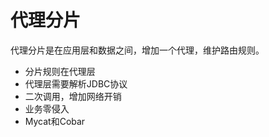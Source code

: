 # 代理分片

   代理分片是在应用层和数据之间，增加一个代理，维护路由规则。

- 分片规则在代理层
- 代理层需要解析JDBC协议
- 二次调用，增加网络开销
- 业务零侵入
- Mycat和Cobar
